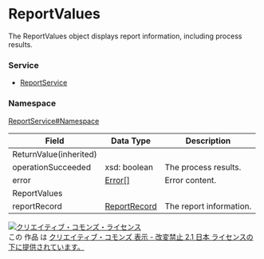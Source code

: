 # ReportValues
The ReportValues object displays report information, including process results.
### Service
+ [ReportService](../../services/ReportService.md)

### Namespace
[ReportService#Namespace](../../services/ReportService.md#namespace)

| Field | Data Type | Description |
|---|---|---|
| ReturnValue(inherited)|||
| operationSucceeded| xsd: boolean| The process results. |
| error| <a href="../Common/Error.md">Error[]</a>| Error content. |
| ReportValues|||
| reportRecord| <a href="ReportRecord.md">ReportRecord</a>| The report information. |

<a rel="license" href="http://creativecommons.org/licenses/by-nd/2.1/jp/"><img alt="クリエイティブ・コモンズ・ライセンス" style="border-width:0" src="https://i.creativecommons.org/l/by-nd/2.1/jp/88x31.png" /></a><br />この 作品 は <a rel="license" href="http://creativecommons.org/licenses/by-nd/2.1/jp/">クリエイティブ・コモンズ 表示 - 改変禁止 2.1 日本 ライセンスの下に提供されています。</a>
